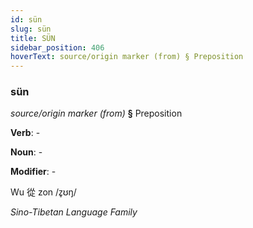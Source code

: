 ```yaml
---
id: sün
slug: sün
title: SÜN
sidebar_position: 406
hoverText: source/origin marker (from) § Preposition
---
```


### sün

*source/origin marker (from)* **§** Preposition

**Verb**: -

**Noun**: -

**Modifier**: -

Wu 從 zon /z̥ʊŋ/

*Sino-Tibetan Language Family*
